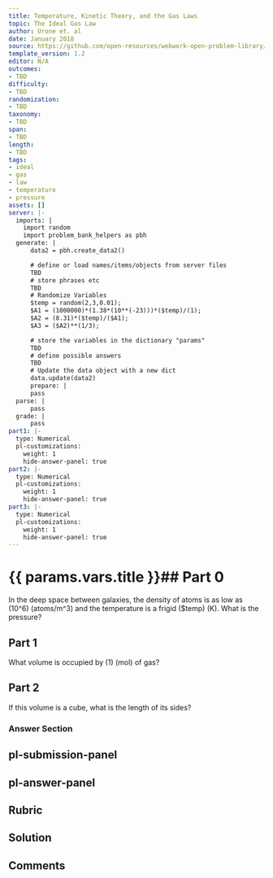 ```yaml
---
title: Temperature, Kinetic Theory, and the Gas Laws
topic: The Ideal Gas Law
author: Urone et. al
date: January 2018
source: https://github.com/open-resources/webwork-open-problem-library/tree/master/Contrib/BrockPhysics/College_Physics_Urone/13.Temperature_Kinetic_Theory_and_the_Gas_Laws/The_Ideal_Gas_Law/NU_U17-13-03-017.pg
template_version: 1.2
editor: N/A
outcomes:
- TBD
difficulty:
- TBD
randomization:
- TBD
taxonomy:
- TBD
span:
- TBD
length:
- TBD
tags:
- ideal
- gas
- law
- temperature
- pressure
assets: []
server: |-
  imports: |
    import random
    import problem_bank_helpers as pbh
  generate: |
      data2 = pbh.create_data2()

      # define or load names/items/objects from server files
      TBD
      # store phrases etc
      TBD
      # Randomize Variables
      $temp = random(2,3,0.01);
      $A1 = (1000000)*(1.38*(10**(-23)))*($temp)/(1);
      $A2 = (8.31)*($temp)/($A1);
      $A3 = ($A2)**(1/3);

      # store the variables in the dictionary "params"
      TBD
      # define possible answers
      TBD
      # Update the data object with a new dict
      data.update(data2)
      prepare: |
      pass
  parse: |
      pass
  grade: |
      pass
part1: |-
  type: Numerical
  pl-customizations:
    weight: 1
    hide-answer-panel: true
part2: |-
  type: Numerical
  pl-customizations:
    weight: 1
    hide-answer-panel: true
part3: |-
  type: Numerical
  pl-customizations:
    weight: 1
    hide-answer-panel: true
---
```


# {{ params.vars.title }}## Part 0 
In the deep space between galaxies, the density of atoms is as low as (10^6) (atoms/m^3) and the temperature is a frigid ($temp) (K). What is the pressure? 
## Part 1 
What volume is occupied by (1) (mol) of gas? 
## Part 2 
If this volume is a cube, what is the length of its sides? 


### Answer Section 


## pl-submission-panel 


## pl-answer-panel 


## Rubric 


## Solution 


## Comments 


